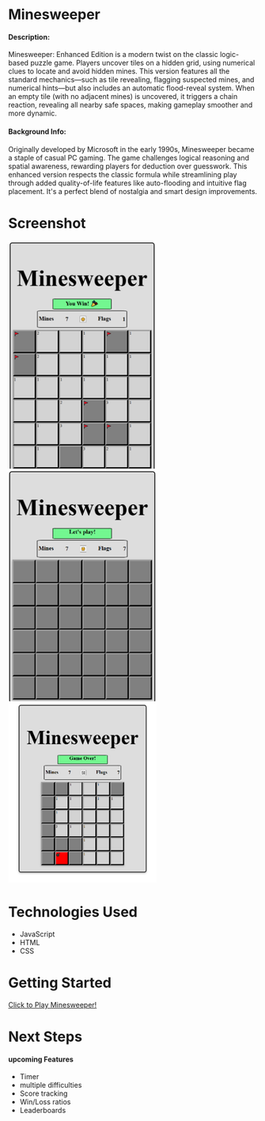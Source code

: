 # Minesweeper
#### Description:
Minesweeper: Enhanced Edition is a modern twist on the classic logic-based puzzle game. Players uncover tiles on a hidden grid, using numerical clues to locate and avoid hidden mines. This version features all the standard mechanics—such as tile revealing, flagging suspected mines, and numerical hints—but also includes an automatic flood-reveal system. When an empty tile (with no adjacent mines) is uncovered, it triggers a chain reaction, revealing all nearby safe spaces, making gameplay smoother and more dynamic.

#### Background Info:
Originally developed by Microsoft in the early 1990s, Minesweeper became a staple of casual PC gaming. The game challenges logical reasoning and spatial awareness, rewarding players for deduction over guesswork. This enhanced version respects the classic formula while streamlining play through added quality-of-life features like auto-flooding and intuitive flag placement. It's a perfect blend of nostalgia and smart design improvements.

# Screenshot

<img src="resources/win.PNG" width="300" />
<img src="resources/openingSS.PNG" width="300" />
<img src="resources/lose.PNG" width="300" />


# Technologies Used

- JavaScript
- HTML
- CSS

# Getting Started

<!-- [Click to View Project Planning](your Trello url here) -->
[Click to Play Minesweeper!](https://johnniebarron.github.io/Minesweeper/)

# Next Steps
#### upcoming Features
- Timer
- multiple difficulties
- Score tracking
- Win/Loss ratios 
- Leaderboards